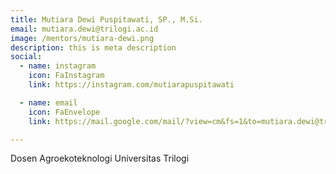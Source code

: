 ```yaml
---
title: Mutiara Dewi Puspitawati, SP., M.Si.
email: mutiara.dewi@trilogi.ac.id
image: /mentors/mutiara-dewi.png
description: this is meta description
social:
  - name: instagram
    icon: FaInstagram
    link: https://instagram.com/mutiarapuspitawati

  - name: email
    icon: FaEnvelope
    link: https://mail.google.com/mail/?view=cm&fs=1&to=mutiara.dewi@trilogi.ac.id

---
```


Dosen Agroekoteknologi Universitas Trilogi